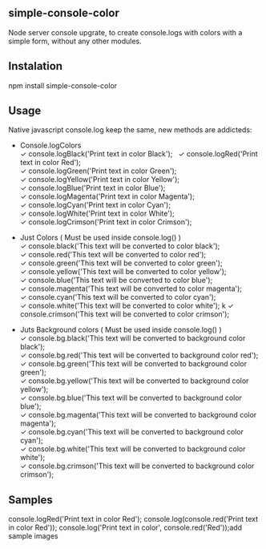 ## simple-console-color ##

Node server console upgrate, to create console.logs with colors with a simple form, without any other modules.

## Instalation ##

npm install simple-console-color

## Usage ##

Native javascript console.log keep the same, new methods are addicteds:

 - Console.logColors  
    ✓ console.logBlack('Print text in color Black');  
    ✓ console.logRed('Print text in color Red');  
    ✓ console.logGreen('Print text in color Green');  
    ✓ console.logYellow('Print text in color Yellow');  
    ✓ console.logBlue('Print text in color Blue');  
    ✓ console.logMagenta('Print text in color Magenta');  
    ✓ console.logCyan('Print text in color Cyan');  
    ✓ console.logWhite('Print text in color White');  
    ✓ console.logCrimson('Print text in color Crimson');  

 - Just Colors ( Must be used inside console.log() )  
    ✓ console.black('This text will be converted to color black');  
    ✓ console.red('This text will be converted to color red');  
    ✓ console.green('This text will be converted to color green');  
    ✓ console.yellow('This text will be converted to color yellow');  
    ✓ console.blue('This text will be converted to color blue');  
    ✓ console.magenta('This text will be converted to color magenta');  
    ✓ console.cyan('This text will be converted to color cyan');  
    ✓ console.white('This text will be converted to color white');  k
    ✓ console.crimson('This text will be converted to color crimson');  

 - Juts Background colors ( Must be used inside console.log() )  
    ✓ console.bg.black('This text will be converted to background color black');  
    ✓ console.bg.red('This text will be converted to background color red');  
    ✓ console.bg.green('This text will be converted to background color green');  
    ✓ console.bg.yellow('This text will be converted to background color yellow');  
    ✓ console.bg.blue('This text will be converted to background color blue');  
    ✓ console.bg.magenta('This text will be converted to background color magenta');  
    ✓ console.bg.cyan('This text will be converted to background color cyan');  
    ✓ console.bg.white('This text will be converted to background color white');  
    ✓ console.bg.crimson('This text will be converted to background color crimson');  


## Samples ##

console.logRed('Print text in color Red');
console.log(console.red('Print text in color Red'));
console.log('Print text in color', console.red('Red'));add sample images
